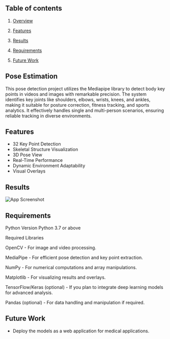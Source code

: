 
## Table of contents
1) [Overview](#Overview)

2) [Features](#Features)

3) [Results](#Results)

4) [Requirements](#Requirements)

5) [Future Work](#Futurework)



## Pose Estimation

This pose detection project utilizes the Mediapipe library to detect body key points in videos and images with remarkable precision. The system identifies key joints like shoulders, elbows, wrists, knees, and ankles, making it suitable for posture correction, fitness tracking, and sports analytics. It effectively handles single and multi-person scenarios, ensuring reliable tracking in diverse environments.




 

## Features

- 32 Key Point Detection
- Skeletal Structure Visualization
- 3D Pose View
- Real-Time Performance
- Dynamic Environment Adaptability
- Visual Overlays


## Results

![App Screenshot]((https://github.com/user-attachments/assets/bb0e0ae7-5e74-49d9-adc9-a87b0aeeb7e2))


## Requirements
Python Version
Python 3.7 or above

Required Libraries

OpenCV - For image and video processing.

MediaPipe - For efficient pose detection and key point extraction.

NumPy - For numerical computations and array manipulations.

Matplotlib - For visualizing results and overlays.

TensorFlow/Keras (optional) - If you plan to integrate deep learning models for advanced analysis.

Pandas (optional) - For data handling and manipulation if required.
## Future Work
* Deploy the models as a web application for medical applications.